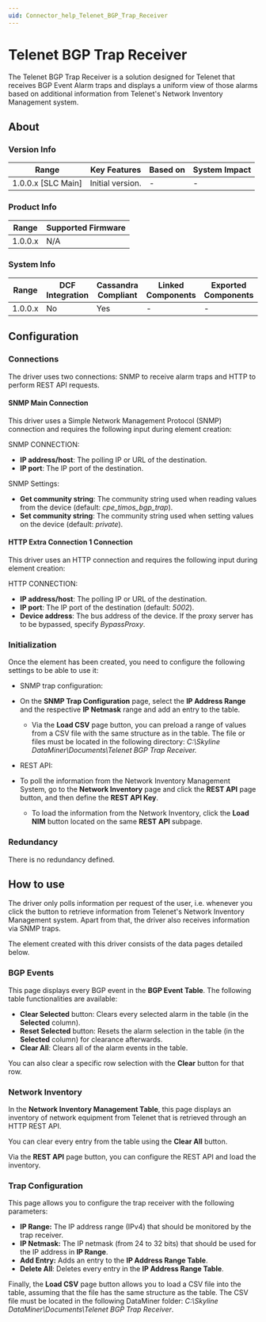 ```yaml
---
uid: Connector_help_Telenet_BGP_Trap_Receiver
---
```


# Telenet BGP Trap Receiver

The Telenet BGP Trap Receiver is a solution designed for Telenet that receives BGP Event Alarm traps and displays a uniform view of those alarms based on additional information from Telenet's Network Inventory Management system.

## About

### Version Info

| **Range**            | **Key Features** | **Based on** | **System Impact** |
|----------------------|------------------|--------------|-------------------|
| 1.0.0.x \[SLC Main\] | Initial version. | \-           | \-                |

### Product Info

| **Range** | **Supported Firmware** |
|-----------|------------------------|
| 1.0.0.x   | N/A                    |

### System Info

| **Range** | **DCF Integration** | **Cassandra Compliant** | **Linked Components** | **Exported Components** |
|-----------|---------------------|-------------------------|-----------------------|-------------------------|
| 1.0.0.x   | No                  | Yes                     | \-                    | \-                      |

## Configuration

### Connections

The driver uses two connections: SNMP to receive alarm traps and HTTP to perform REST API requests.

#### SNMP Main Connection

This driver uses a Simple Network Management Protocol (SNMP) connection and requires the following input during element creation:

SNMP CONNECTION:

- **IP address/host**: The polling IP or URL of the destination.
- **IP port**: The IP port of the destination.

SNMP Settings:

- **Get community string**: The community string used when reading values from the device (default: *cpe_timos_bgp_trap*).
- **Set community string**: The community string used when setting values on the device (default: *private*).

#### HTTP Extra Connection 1 Connection

This driver uses an HTTP connection and requires the following input during element creation:

HTTP CONNECTION:

- **IP address/host**: The polling IP or URL of the destination.
- **IP port**: The IP port of the destination (default: *5002*).
- **Device address**: The bus address of the device. If the proxy server has to be bypassed, specify *BypassProxy*.

### Initialization

Once the element has been created, you need to configure the following settings to be able to use it:

- SNMP trap configuration:

- On the **SNMP Trap Configuration** page, select the **IP Address Range** and the respective **IP Netmask** range and add an entry to the table.
  - Via the **Load CSV** page button, you can preload a range of values from a CSV file with the same structure as in the table. The file or files must be located in the following directory: *C:\Skyline DataMiner\Documents\Telenet BGP Trap Receiver.*

- REST API:

- To poll the information from the Network Inventory Management System, go to the **Network Inventory** page and click the **REST API** page button, and then define the **REST API Key**.
  - To load the information from the Network Inventory, click the **Load NIM** button located on the same **REST API** subpage.

### Redundancy

There is no redundancy defined.

## How to use

The driver only polls information per request of the user, i.e. whenever you click the button to retrieve information from Telenet's Network Inventory Management system. Apart from that, the driver also receives information via SNMP traps.

The element created with this driver consists of the data pages detailed below.

### BGP Events

This page displays every BGP event in the **BGP Event Table**. The following table functionalities are available:

- **Clear Selected** button: Clears every selected alarm in the table (in the **Selected** column).
- **Reset Selected** button: Resets the alarm selection in the table (in the **Selected** column) for clearance afterwards.
- **Clear All**: Clears all of the alarm events in the table.

You can also clear a specific row selection with the **Clear** button for that row.

### Network Inventory

In the **Network Inventory Management Table**, this page displays an inventory of network equipment from Telenet that is retrieved through an HTTP REST API.

You can clear every entry from the table using the **Clear All** button.

Via the **REST API** page button, you can configure the REST API and load the inventory.

### Trap Configuration

This page allows you to configure the trap receiver with the following parameters:

- **IP Range:** The IP address range (IPv4) that should be monitored by the trap receiver.
- **IP Netmask:** The IP netmask (from 24 to 32 bits) that should be used for the IP address in **IP Range**.
- **Add Entry:** Adds an entry to the **IP Address Range Table**.
- **Delete All**: Deletes every entry in the **IP Address Range Table**.

Finally, the **Load CSV** page button allows you to load a CSV file into the table, assuming that the file has the same structure as the table. The CSV file must be located in the following DataMiner folder: *C:\Skyline DataMiner\Documents\Telenet BGP Trap Receiver*.
